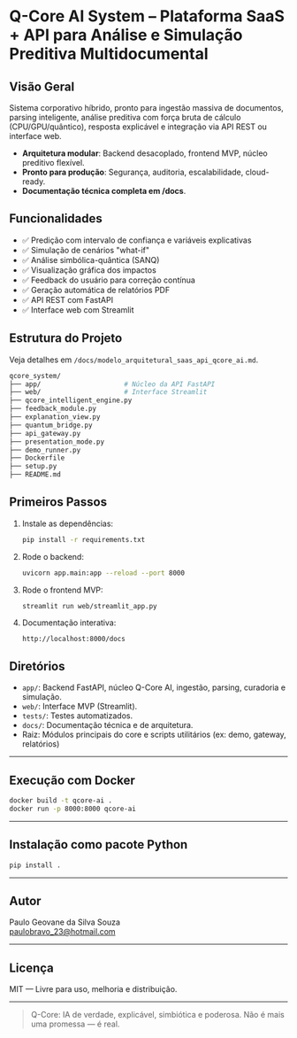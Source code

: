 # Q-Core AI System – Plataforma SaaS + API para Análise e Simulação Preditiva Multidocumental

## Visão Geral

Sistema corporativo híbrido, pronto para ingestão massiva de documentos, parsing inteligente, análise preditiva com força bruta de cálculo (CPU/GPU/quântico), resposta explicável e integração via API REST ou interface web.

- **Arquitetura modular**: Backend desacoplado, frontend MVP, núcleo preditivo flexível.
- **Pronto para produção**: Segurança, auditoria, escalabilidade, cloud-ready.
- **Documentação técnica completa em /docs**.

## Funcionalidades

- ✅ Predição com intervalo de confiança e variáveis explicativas
- ✅ Simulação de cenários "what-if"
- ✅ Análise simbólica-quântica (SANQ)
- ✅ Visualização gráfica dos impactos
- ✅ Feedback do usuário para correção contínua
- ✅ Geração automática de relatórios PDF
- ✅ API REST com FastAPI
- ✅ Interface web com Streamlit

## Estrutura do Projeto

Veja detalhes em `/docs/modelo_arquitetural_saas_api_qcore_ai.md`.

```bash
qcore_system/
├── app/                     # Núcleo da API FastAPI
├── web/                     # Interface Streamlit
├── qcore_intelligent_engine.py
├── feedback_module.py
├── explanation_view.py
├── quantum_bridge.py
├── api_gateway.py
├── presentation_mode.py
├── demo_runner.py
├── Dockerfile
├── setup.py
├── README.md
```

## Primeiros Passos

1. Instale as dependências:
   ```bash
   pip install -r requirements.txt
   ```

2. Rode o backend:
   ```bash
   uvicorn app.main:app --reload --port 8000
   ```

3. Rode o frontend MVP:
   ```bash
   streamlit run web/streamlit_app.py
   ```

4. Documentação interativa:
   ```
   http://localhost:8000/docs
   ```

## Diretórios

- `app/`: Backend FastAPI, núcleo Q-Core AI, ingestão, parsing, curadoria e simulação.
- `web/`: Interface MVP (Streamlit).
- `tests/`: Testes automatizados.
- `docs/`: Documentação técnica e de arquitetura.
- Raiz: Módulos principais do core e scripts utilitários (ex: demo, gateway, relatórios)

---

## Execução com Docker

```bash
docker build -t qcore-ai .
docker run -p 8000:8000 qcore-ai
```

---

## Instalação como pacote Python

```bash
pip install .
```

---

## Autor
Paulo Geovane da Silva Souza  
[paulobravo_23@hotmail.com](mailto:paulobravo_23@hotmail.com)

---

## Licença
MIT — Livre para uso, melhoria e distribuição.

---

> Q-Core: IA de verdade, explicável, simbiótica e poderosa. Não é mais uma promessa — é real.
